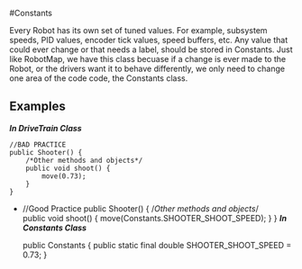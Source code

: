 #Constants

Every Robot has its own set of tuned values. For example, subsystem speeds, PID values, encoder tick values, speed buffers, etc. Any value that could ever change or that needs a label, should be stored in Constants. Just like RobotMap, we have this class becuase if a change is ever made to the Robot, or the drivers want it to behave differently, we only need to change one area of the code code, the Constants class.  


## **Examples**

***In DriveTrain Class***

    //BAD PRACTICE
    public Shooter() {
    	/*Other methods and objects*/	
    	public void shoot() {
    		move(0.73);
    	}
    }
    
-
	//Good Practice
    public Shooter() {
        /*Other methods and objects*/	
    	public void shoot() {
    		move(Constants.SHOOTER_SHOOT_SPEED);
    	}
    }
***In Constants Class***

    public Constants { 
    	public static final double SHOOTER_SHOOT_SPEED = 0.73;
    }
	